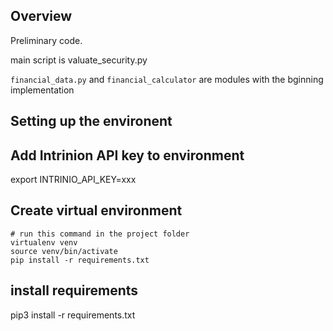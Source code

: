 ## Overview

Preliminary code.

main script is valuate_security.py

```financial_data.py``` and ```financial_calculator``` are modules with the bginning implementation


## Setting up the environent


## Add Intrinion API key to environment
export INTRINIO_API_KEY=xxx

## Create virtual environment
```
# run this command in the project folder
virtualenv venv
source venv/bin/activate
pip install -r requirements.txt
```

## install requirements
pip3 install -r requirements.txt